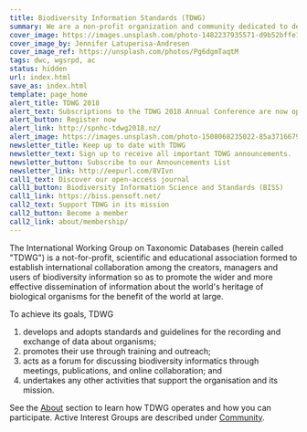 ```yaml
---
title: Biodiversity Information Standards (TDWG)
summary: We are a non-profit organization and community dedicated to developing **biodiversity information standards**
cover_image: https://images.unsplash.com/photo-1482237935571-d9b52bffe142
cover_image_by: Jennifer Latuperisa-Andresen
cover_image_ref: https://unsplash.com/photos/Pg6dgmTaqtM
tags: dwc, wgsrpd, ac
status: hidden
url: index.html
save_as: index.html
template: page_home
alert_title: TDWG 2018
alert_text: Subscriptions to the TDWG 2018 Annual Conference are now open.
alert_button: Register now
alert_link: http://spnhc-tdwg2018.nz/
alert_image: https://images.unsplash.com/photo-1508068235022-85a3716679b7
newsletter_title: Keep up to date with TDWG
newsletter_text: Sign up to receive all important TDWG announcements.
newsletter_button: Subscribe to our Announcements List
newsletter_link: http://eepurl.com/8VIvn
call1_text: Discover our open-access journal
call1_button: Biodiversity Information Science and Standards (BISS)
call1_link: https://biss.pensoft.net/
call2_text: Support TDWG in its mission
call2_button: Become a member
call2_link: about/membership/
---
```


The International Working Group on Taxonomic Databases (herein called "TDWG") is a not-for-profit, scientific and educational association formed to establish international collaboration among the creators, managers and users of biodiversity information so as to promote the wider and more effective dissemination of information about the world's heritage of biological organisms for the benefit of the world at large.

To achieve its goals, TDWG

1. develops and adopts standards and guidelines for the recording and exchange of data about organisms;
2. promotes their use through training and outreach;
3. acts as a forum for discussing biodiversity informatics through meetings, publications, and online collaboration; and
4. undertakes any other activities that support the organisation and its mission.

See the [About](../about/) section to learn how TDWG operates and how you can participate.  Active Interest Groups are described under [Community](../community).
